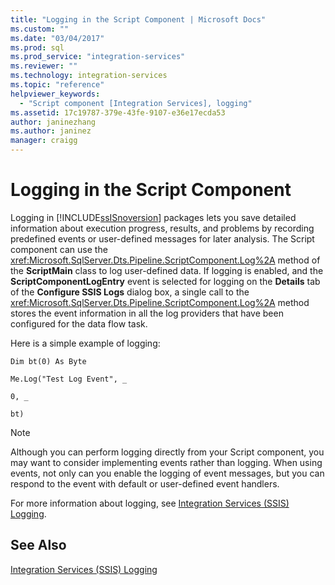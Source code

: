 ```yaml
---
title: "Logging in the Script Component | Microsoft Docs"
ms.custom: ""
ms.date: "03/04/2017"
ms.prod: sql
ms.prod_service: "integration-services"
ms.reviewer: ""
ms.technology: integration-services
ms.topic: "reference"
helpviewer_keywords: 
  - "Script component [Integration Services], logging"
ms.assetid: 17c19787-379e-43fe-9107-e36e17ecda53
author: janinezhang
ms.author: janinez
manager: craigg
---
```

# Logging in the Script Component
  Logging in [!INCLUDE[ssISnoversion](../../../includes/ssisnoversion-md.md)] packages lets you save detailed information about execution progress, results, and problems by recording predefined events or user-defined messages for later analysis. The Script component can use the <xref:Microsoft.SqlServer.Dts.Pipeline.ScriptComponent.Log%2A> method of the **ScriptMain** class to log user-defined data. If logging is enabled, and the **ScriptComponentLogEntry** event is selected for logging on the **Details** tab of the **Configure SSIS Logs** dialog box, a single call to the <xref:Microsoft.SqlServer.Dts.Pipeline.ScriptComponent.Log%2A> method stores the event information in all the log providers that have been configured for the data flow task.  
  
 Here is a simple example of logging:  
  
 `Dim bt(0) As Byte`  
  
 `Me.Log("Test Log Event", _`  
  
 `0, _`  
  
 `bt)`  
  
> [!NOTE]  
>  Although you can perform logging directly from your Script component, you may want to consider implementing events rather than logging. When using events, not only can you enable the logging of event messages, but you can respond to the event with default or user-defined event handlers.  
  
 For more information about logging, see [Integration Services &#40;SSIS&#41; Logging](../../../integration-services/performance/integration-services-ssis-logging.md).  
  
## See Also  
 [Integration Services &#40;SSIS&#41; Logging](../../../integration-services/performance/integration-services-ssis-logging.md)  
  
  
